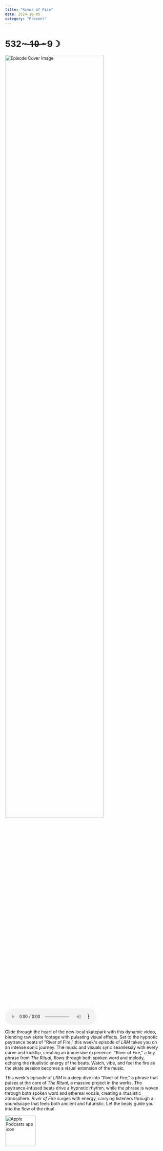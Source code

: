 ```yaml
---
title: "River of Fire"
date: 2024-10-05
category: "Present"
---
```

# 532~ ̶1̶0̶ ̶~9☽
<img src="https://artwork.captivate.fm/01c967c3-1127-4e98-950e-945b4c6e6c3a/xwZ2ORLwPY5KkEX_4_BjpfpV.jpg" alt="Episode Cover Image" width=80%/>
<audio controls>
  <source src="https://podcasts.captivate.fm/media/894c1589-1e22-4f1a-b154-a04bfc095164/Episode-124.mp3" type="audio/mpeg">
  Your browser does not support the audio element.
</audio>

<p>Glide through the heart of the new local skatepark with this dynamic video, blending raw skate footage with pulsating visual effects. Set to the hypnotic psytrance beats of "River of Fire," this week's episode of <em>LRM</em> takes you on an intense sonic journey. The music and visuals sync seamlessly with every carve and kickflip, creating an immersive experience. "River of Fire," a key phrase from <em>The Ritual</em>, flows through both spoken word and melody, echoing the ritualistic energy of the beats. Watch, vibe, and feel the fire as the skate session becomes a visual extension of the music.</p><p>This week's episode of <em>LRM</em> is a deep dive into "River of Fire," a phrase that pulses at the core of <em>The Ritual</em>, a massive project in the works. The psytrance-infused beats drive a hypnotic rhythm, while the phrase is woven through both spoken word and ethereal vocals, creating a ritualistic atmosphere. <em>River of Fire</em> surges with energy, carrying listeners through a soundscape that feels both ancient and futuristic. Let the beats guide you into the flow of the ritual.</p>

<a href="https://podcasts.apple.com/us/podcast/living-room-music/id1608791560?tscg=30200&itsct=podcast_box_appicon&ls=1&mttnsubad=1608791560" style="display: inline-block;"><img src="https://toolbox.marketingtools.apple.com/api/v2/badges/app-icon-podcasts/standard/en-us" alt="Apple Podcasts app icon" style="width: 100px; height: 100px; vertical-align: middle; object-fit: contain;" /></a>
    